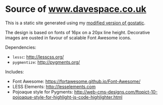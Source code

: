 # Source of www.davespace.co.uk

This is a static site generated using my [modified version of gostatic](https://github.com/dpt/gostatic).

The design is based on fonts of 16px on a 20px line height. Decorative images are ousted in favour of scalable Font Awesome icons.

Dependencies:
* `lessc`: http://lesscss.org/
* `pygmentize`: http://pygments.org/

Includes:
* Font Awesome: https://fortawesome.github.io/Font-Awesome/
* LESS Elements: http://lesselements.com
* Pojoaque style for Pygments: http://web-cms-designs.com/ftopict-10-pojoaque-style-for-highlight-js-code-highlighter.html
